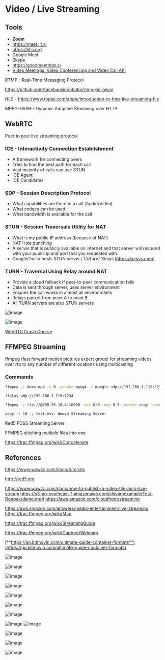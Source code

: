 # Video / Live Streaming

## Tools

- **Zoom**
- <https://meet.jit.si>
- <https://jitsi.org>
- Google Meet
- Skype
- <https://goodmeetings.ai>
- [Video Meetings, Video Conferencing and Video Call API](https://whereby.com/)

RTMP - Real-Time Messaging Protocol

<https://github.com/facebookincubator/rtmp-go-away>

HLS - <https://www.toptal.com/apple/introduction-to-http-live-streaming-hls>

MPEG-DASH - Dynamic Adaptive Streaming over HTTP

## WebRTC

Peer to peer live streaming protocol

### ICE - Interactivity Connection Establishment

- A framework for connecting peers
- Tries to find the best path for each call
- Vast majority of calls can use STUN
- ICE Agent
- ICE Candidates

### SDP - Session Description Protocol

- What capabilities are there in a call (Audio/Video)
- What codecs can be used
- What bandwidth is available for the call

### STUN - Session Traversals Utility for NAT

- What is my public IP address (because of NAT)
- NAT Hole punching
- A server that is publicly available on internet and that server will respond with your public ip and port that you requested with.
- Google/Twilio hosts STUN server / CoTurn/ Xirsys (<https://xirsys.com>)

### TURN - Traversal Using Relay around NAT

- Provide a cloud fallback if peer-to-peer communication fails
- Data is sent through server, uses server environment
- Ensures the call works in almost all environments
- Relays packet from point A to point B
- All TURN servers are also STUN servers

![image](../../media/Video-Live-Streaming-image1.jpg)

![image](../../media/Video-Live-Streaming-image2.jpg)

[WebRTC Crash Course](https://youtu.be/FExZvpVvYxA)

## FFMPEG Streaming

ffmpeg (fast forward motion pictures expert group) for streaming videos over rtp to any number of different locations using multicasting

### Commands

```bash
ffmpeg -i demo.mp4 -v 0 -vcodec mpeg4 -f mpegts udp://192.168.1.119:1234

ffplay udp://192.168.1.119:1234

ffmpeg -i rtp://@239.35.10.4:10000 -map 0:0 -map 0:2 -vcodec copy -acodec

copy -t 10 -y test.mkv- Wowza Streaming Server
```

Red5 FOSS Streaming Server

FFMPEG stitching multiple files into one

<https://trac.ffmpeg.org/wiki/Concatenate>

## References

<https://www.wowza.com/docs/tutorials>

<http://red5.org>

<https://www.wowza.com/docs/how-to-publish-a-video-file-as-a-live-stream>
<https://s3-ap-southeast-1.amazonaws.com/shivamexample/Test-Deepak/demo.mp4>
<https://aws.amazon.com/cloudfront/streaming>

<https://aws.amazon.com/answers/media-entertainment/live-streaming>
<https://trac.ffmpeg.org/wiki/Map>

<https://trac.ffmpeg.org/wiki/StreamingGuide>

<https://trac.ffmpeg.org/wiki/Capture/Webcam>

[**https://go.bitmovin.com/ultimate-guide-container-formats**](https://go.bitmovin.com/ultimate-guide-container-formats)

![image](../../media/Video-Live-Streaming-image3.jpg)

![image](../../media/Video-Live-Streaming-image4.jpg)

![image](../../media/Video-Live-Streaming-image5.jpg)

![image](../../media/Video-Live-Streaming-image6.jpg)

![image](../../media/Video-Live-Streaming-image7.jpg)

![image](../../media/Video-Live-Streaming-image8.jpg)

![image](../../media/Video-Live-Streaming-image9.jpg)

![image](../../media/Video-Live-Streaming-image10.jpg)
![image](../../media/Video-Live-Streaming-image11.jpg)

![image](../../media/Video-Live-Streaming-image13.jpg)

![image](../../media/Video-Live-Streaming-image14.jpg)

![image](../../media/Video-Live-Streaming-image15.jpg)

